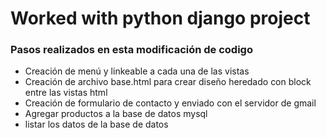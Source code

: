 
<h1>Worked with python django project</h1>

<h3>Pasos realizados en esta modificación de codigo</h3>

<ul>
	<li>Creación de menú y linkeable a cada una de las vistas</li>
    <li>Creación de archivo base.html para crear diseño heredado con block entre las vistas html</li>
    <li>Creación de formulario de contacto y enviado con el servidor de gmail</li>
    <li>Agregar productos a la base de datos mysql</li>
    <li>listar los datos de la base de datos</li>

</ul>
